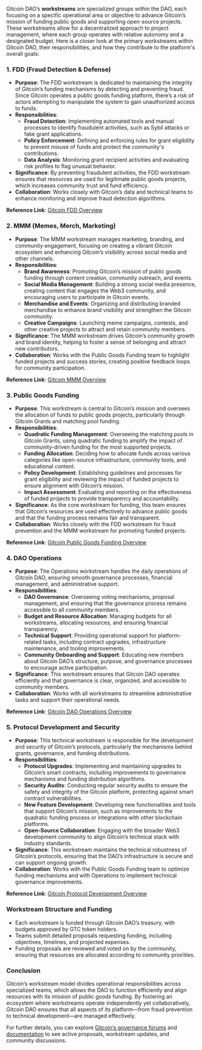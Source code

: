 Gitcoin DAO’s **workstreams** are specialized groups within the DAO, each focusing on a specific operational area or objective to advance Gitcoin’s mission of funding public goods and supporting open-source projects. These workstreams allow for a decentralized approach to project management, where each group operates with relative autonomy and a designated budget. Here is a closer look at the primary workstreams within Gitcoin DAO, their responsibilities, and how they contribute to the platform's overall goals:

### 1. **FDD (Fraud Detection & Defense)**
   - **Purpose**: The FDD workstream is dedicated to maintaining the integrity of Gitcoin’s funding mechanisms by detecting and preventing fraud. Since Gitcoin operates a public goods funding platform, there’s a risk of actors attempting to manipulate the system to gain unauthorized access to funds. 
   - **Responsibilities**:
     - **Fraud Detection**: Implementing automated tools and manual processes to identify fraudulent activities, such as Sybil attacks or fake grant applications.
     - **Policy Enforcement**: Defining and enforcing rules for grant eligibility to prevent misuse of funds and protect the community's contributions.
     - **Data Analysis**: Monitoring grant recipient activities and evaluating risk profiles to flag unusual behavior.
   - **Significance**: By preventing fraudulent activities, the FDD workstream ensures that resources are used for legitimate public goods projects, which increases community trust and fund efficiency.
   - **Collaboration**: Works closely with Gitcoin’s data and technical teams to enhance monitoring and improve fraud detection algorithms.
   
   **Reference Link**: [Gitcoin FDD Overview](https://gov.gitcoin.co/c/workstream/fdd)

### 2. **MMM (Memes, Merch, Marketing)**
   - **Purpose**: The MMM workstream manages marketing, branding, and community engagement, focusing on creating a vibrant Gitcoin ecosystem and enhancing Gitcoin’s visibility across social media and other channels.
   - **Responsibilities**:
     - **Brand Awareness**: Promoting Gitcoin’s mission of public goods funding through content creation, community outreach, and events.
     - **Social Media Management**: Building a strong social media presence, creating content that engages the Web3 community, and encouraging users to participate in Gitcoin events.
     - **Merchandise and Events**: Organizing and distributing branded merchandise to enhance brand visibility and strengthen the Gitcoin community.
     - **Creative Campaigns**: Launching meme campaigns, contests, and other creative projects to attract and retain community members.
   - **Significance**: The MMM workstream drives Gitcoin’s community growth and brand identity, helping to foster a sense of belonging and attract new contributors.
   - **Collaboration**: Works with the Public Goods Funding team to highlight funded projects and success stories, creating positive feedback loops for community participation.
   
   **Reference Link**: [Gitcoin MMM Overview](https://gov.gitcoin.co/c/workstream/mmm)

### 3. **Public Goods Funding**
   - **Purpose**: This workstream is central to Gitcoin’s mission and oversees the allocation of funds to public goods projects, particularly through Gitcoin Grants and matching pool funding.
   - **Responsibilities**:
     - **Quadratic Funding Management**: Overseeing the matching pools in Gitcoin Grants, using quadratic funding to amplify the impact of community-driven funding for the most supported projects.
     - **Funding Allocation**: Deciding how to allocate funds across various categories like open-source infrastructure, community tools, and educational content.
     - **Policy Development**: Establishing guidelines and processes for grant eligibility and reviewing the impact of funded projects to ensure alignment with Gitcoin’s mission.
     - **Impact Assessment**: Evaluating and reporting on the effectiveness of funded projects to provide transparency and accountability.
   - **Significance**: As the core workstream for funding, this team ensures that Gitcoin’s resources are used effectively to advance public goods and that the funding process remains fair and transparent.
   - **Collaboration**: Works closely with the FDD workstream for fraud prevention and the MMM workstream for promoting funded projects.

   **Reference Link**: [Gitcoin Public Goods Funding Overview](https://gitcoin.co/grants)

### 4. **DAO Operations**
   - **Purpose**: The Operations workstream handles the daily operations of Gitcoin DAO, ensuring smooth governance processes, financial management, and administrative support.
   - **Responsibilities**:
     - **DAO Governance**: Overseeing voting mechanisms, proposal management, and ensuring that the governance process remains accessible to all community members.
     - **Budget and Resource Allocation**: Managing budgets for all workstreams, allocating resources, and ensuring financial transparency.
     - **Technical Support**: Providing operational support for platform-related tasks, including contract upgrades, infrastructure maintenance, and tooling improvements.
     - **Community Onboarding and Support**: Educating new members about Gitcoin DAO’s structure, purpose, and governance processes to encourage active participation.
   - **Significance**: This workstream ensures that Gitcoin DAO operates efficiently and that governance is clear, organized, and accessible to community members.
   - **Collaboration**: Works with all workstreams to streamline administrative tasks and support their operational needs.

   **Reference Link**: [Gitcoin DAO Operations Overview](https://gov.gitcoin.co/)

### 5. **Protocol Development and Security**
   - **Purpose**: This technical workstream is responsible for the development and security of Gitcoin’s protocols, particularly the mechanisms behind grants, governance, and funding distributions.
   - **Responsibilities**:
     - **Protocol Upgrades**: Implementing and maintaining upgrades to Gitcoin’s smart contracts, including improvements to governance mechanisms and funding distribution algorithms.
     - **Security Audits**: Conducting regular security audits to ensure the safety and integrity of the Gitcoin platform, protecting against smart contract vulnerabilities.
     - **New Feature Development**: Developing new functionalities and tools that support Gitcoin’s mission, such as improvements to the quadratic funding process or integrations with other blockchain platforms.
     - **Open-Source Collaboration**: Engaging with the broader Web3 development community to align Gitcoin’s technical stack with industry standards.
   - **Significance**: This workstream maintains the technical robustness of Gitcoin’s protocols, ensuring that the DAO’s infrastructure is secure and can support ongoing growth.
   - **Collaboration**: Works with the Public Goods Funding team to optimize funding mechanisms and with Operations to implement technical governance improvements.

   **Reference Link**: [Gitcoin Protocol Development Overview](https://gitcoin.co/)

### Workstream Structure and Funding
   - Each workstream is funded through Gitcoin DAO’s treasury, with budgets approved by GTC token holders. 
   - Teams submit detailed proposals requesting funding, including objectives, timelines, and projected expenses.
   - Funding proposals are reviewed and voted on by the community, ensuring that resources are allocated according to community priorities.

### Conclusion
Gitcoin’s workstream model divides operational responsibilities across specialized teams, which allows the DAO to function efficiently and align resources with its mission of public goods funding. By fostering an ecosystem where workstreams operate independently yet collaboratively, Gitcoin DAO ensures that all aspects of its platform—from fraud prevention to technical development—are managed effectively. 

For further details, you can explore [Gitcoin’s governance forums](https://gov.gitcoin.co/) and [documentation](https://docs.gitcoin.co/) to see active proposals, workstream updates, and community discussions.